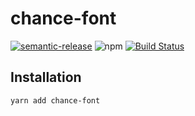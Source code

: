 # chance-font

[![semantic-release](https://img.shields.io/badge/%20%20%F0%9F%93%A6%F0%9F%9A%80-semantic--release-e10079.svg)](https://github.com/semantic-release/semantic-release) ![npm](https://img.shields.io/npm/v/chance-font) [![Build Status](https://travis-ci.org/dzucconi/chance-font.svg?branch=master)](https://travis-ci.org/dzucconi/chance-font)



## Installation

```sh
yarn add chance-font
```
